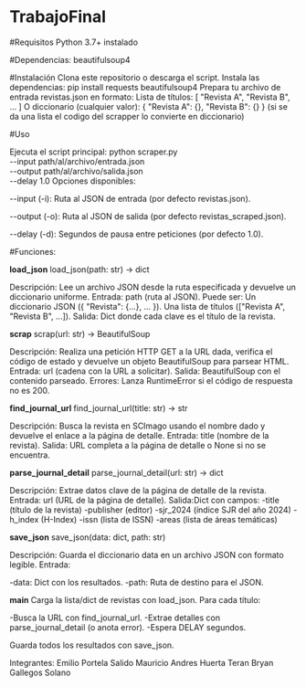# TrabajoFinal

#Requisitos 
Python 3.7+ instalado

#Dependencias:
beautifulsoup4


#Instalación
Clona este repositorio o descarga el script.
Instala las dependencias:
pip install requests beautifulsoup4
Prepara tu archivo de entrada revistas.json en formato:
Lista de títulos:
[
  "Revista A",
  "Revista B",
  ...
]
O diccionario (cualquier valor):
{
  "Revista A": {},
  "Revista B": {}
}
(si se da una lista el codigo del scrapper lo convierte en diccionario)

#Uso

Ejecuta el script principal:
python scraper.py \
  --input path/al/archivo/entrada.json \
  --output path/al/archivo/salida.json \
  --delay 1.0
Opciones disponibles:

--input (-i): Ruta al JSON de entrada (por defecto revistas.json).

--output (-o): Ruta al JSON de salida (por defecto revistas_scraped.json).

--delay (-d): Segundos de pausa entre peticiones (por defecto 1.0).


#Funciones:

**load_json**
load_json(path: str) -> dict

Descripción: Lee un archivo JSON desde la ruta especificada y devuelve un diccionario uniforme.
Entrada: path (ruta al JSON). Puede ser:
Un diccionario JSON ({ "Revista": {...}, ... }).
Una lista de títulos (["Revista A", "Revista B", ...]).
Salida: Dict donde cada clave es el título de la revista.


**scrap**
scrap(url: str) -> BeautifulSoup

Descripción: Realiza una petición HTTP GET a la URL dada, verifica el código de estado y devuelve un objeto BeautifulSoup para parsear HTML.
Entrada: url (cadena con la URL a solicitar).
Salida: BeautifulSoup con el contenido parseado.
Errores: Lanza RuntimeError si el código de respuesta no es 200.


**find_journal_url**
find_journal_url(title: str) -> str

Descripción: Busca la revista en SCImago usando el nombre dado y devuelve el enlace a la página de detalle.
Entrada: title (nombre de la revista).
Salida: URL completa a la página de detalle o None si no se encuentra.

**parse_journal_detail**
parse_journal_detail(url: str) -> dict

Descripción: Extrae datos clave de la página de detalle de la revista.
Entrada: url (URL de la página de detalle).
Salida:Dict con campos:
-title (título de la revista)
-publisher (editor)
-sjr_2024 (índice SJR del año 2024)
-h_index (H-Index)
-issn (lista de ISSN)
-areas (lista de áreas temáticas)

**save_json**
save_json(data: dict, path: str)

Descripción: Guarda el diccionario data en un archivo JSON con formato legible.
Entrada:

-data: Dict con los resultados.
-path: Ruta de destino para el JSON.

**main**
Carga la lista/dict de revistas con load_json.
Para cada título:

-Busca la URL con find_journal_url.
-Extrae detalles con parse_journal_detail (o anota error).
-Espera DELAY segundos.

Guarda todos los resultados con save_json.

Integrantes:
Emilio Portela Salido
Mauricio Andres Huerta Teran
Bryan Gallegos Solano
